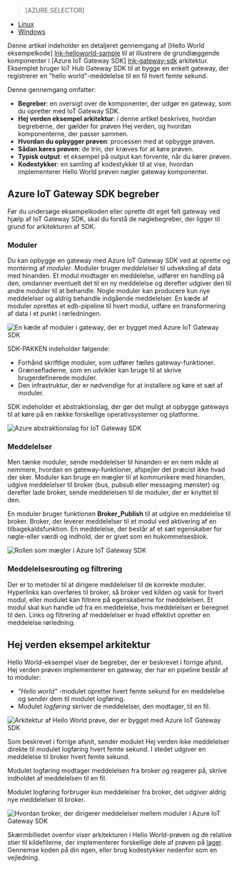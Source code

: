 > [AZURE.SELECTOR]
- [Linux](../articles/iot-hub/iot-hub-linux-gateway-sdk-get-started.md)
- [Windows](../articles/iot-hub/iot-hub-windows-gateway-sdk-get-started.md)

Denne artikel indeholder en detaljeret gennemgang af [Hello World eksempelkode] [ lnk-helloworld-sample] til at illustrere de grundlæggende komponenter i [Azure IoT Gateway SDK] [ lnk-gateway-sdk] arkitektur. Eksemplet bruger IoT Hub Gateway SDK til at bygge en enkelt gateway, der registrerer en "hello world"-meddelelse til en fil hvert femte sekund.

Denne gennemgang omfatter:

- **Begreber**: en oversigt over de komponenter, der udgør en gateway, som du opretter med IoT Gateway SDK.  
- **Hej verden eksempel arkitektur**: i denne artikel beskrives, hvordan begreberne, der gælder for prøven Hej verden, og hvordan komponenterne, der passer sammen.
- **Hvordan du opbygger prøven**: processen med at opbygge prøven.
- **Sådan køres prøven**: de trin, der kræves for at køre prøven. 
- **Typisk output**: et eksempel på output kan forvente, når du kører prøven.
- **Kodestykker**: en samling af kodestykker til at vise, hvordan implementerer Hello World prøven nøgler gateway komponenter.

## <a name="azure-iot-gateway-sdk-concepts"></a>Azure IoT Gateway SDK begreber

Før du undersøge eksempelkoden eller oprette dit eget felt gateway ved hjælp af IoT Gateway SDK, skal du forstå de nøglebegreber, der ligger til grund for arkitekturen af SDK.

### <a name="modules"></a>Moduler

Du kan opbygge en gateway med Azure IoT Gateway SDK ved at oprette og montering af *moduler*. Moduler bruger *meddelelser* til udveksling af data med hinanden. Et modul modtager en meddelelse, udfører en handling på den, omdanner eventuelt det til en ny meddelelse og derefter udgiver den til andre moduler til at behandle. Nogle moduler kan producere kun nye meddelelser og aldrig behandle indgående meddelelser. En kæde af moduler oprettes et edb-pipeline til hvert modul, udføre en transformering af data i et punkt i rørledningen.

![En kæde af moduler i gateway, der er bygget med Azure IoT Gateway SDK][1]
 
SDK-PAKKEN indeholder følgende:

- Forhånd skriftlige moduler, som udfører fælles gateway-funktioner.
- Grænsefladerne, som en udvikler kan bruge til at skrive brugerdefinerede moduler.
- Den infrastruktur, der er nødvendige for at installere og køre et sæt af moduler.

SDK indeholder et abstraktionslag, der gør det muligt at opbygge gateways til at køre på en række forskellige operativsystemer og platforme.

![Azure abstraktionslag for IoT Gateway SDK][2]

### <a name="messages"></a>Meddelelser

Men tænke moduler, sende meddelelser til hinanden er en nem måde at nemmere, hvordan en gateway-funktioner, afspejler det præcist ikke hvad der sker. Moduler kan bruge en mægler til at kommunikere med hinanden, udgive meddelelser til broker (bus, pubsub eller messaging mønster) og derefter lade broker, sende meddelelsen til de moduler, der er knyttet til den.

En moduler bruger funktionen **Broker_Publish** til at udgive en meddelelse til broker. Broker, der leverer meddelelser til et modul ved aktivering af en tilbagekaldsfunktion. En meddelelse, der består af et sæt egenskaber for nøgle-eller værdi og indhold, der er givet som en hukommelsesblok.

![Rollen som mægler i Azure IoT Gateway SDK][3]

### <a name="message-routing-and-filtering"></a>Meddelelsesrouting og filtrering

Der er to metoder til at dirigere meddelelser til de korrekte moduler. Hyperlinks kan overføres til broker, så broker ved kilden og vask for hvert modul, eller modulet kan filtrere på egenskaberne for meddelelsen. Et modul skal kun handle ud fra en meddelelse, hvis meddelelsen er beregnet til den. Links og filtrering af meddelelser er hvad effektivt opretter en meddelelse rørledning.

## <a name="hello-world-sample-architecture"></a>Hej verden eksempel arkitektur

Hello World-eksempel viser de begreber, der er beskrevet i forrige afsnit. Hej verden prøven implementerer en gateway, der har en pipeline består af to moduler:

-   *"Hello world"* -modulet opretter hvert femte sekund for en meddelelse og sender dem til modulet logføring.
-   Modulet *logføring* skriver de meddelelser, den modtager, til en fil.

![Arkitektur af Hello World prøve, der er bygget med Azure IoT Gateway SDK][4]

Som beskrevet i forrige afsnit, sender modulet Hej verden ikke meddelelser direkte til modulet logføring hvert femte sekund. I stedet udgiver en meddelelse til broker hvert femte sekund.

Modulet logføring modtager meddelelsen fra broker og reagerer på, skrive indholdet af meddelelsen til en fil.

Modulet logføring forbruger kun meddelelser fra broker, det udgiver aldrig nye meddelelser til broker.

![Hvordan broker, der dirigerer meddelelser mellem moduler i Azure IoT Gateway SDK][5]

Skærmbilledet ovenfor viser arkitekturen i Hello World-prøven og de relative stier til kildefilerne, der implementerer forskellige dele af prøven på [lager][lnk-gateway-sdk]. Gennemse koden på din egen, eller brug kodestykker nedenfor som en vejledning.

<!-- Images -->
[1]: media/iot-hub-gateway-sdk-getstarted-selector/modules.png
[2]: media/iot-hub-gateway-sdk-getstarted-selector/modules_2.png
[3]: media/iot-hub-gateway-sdk-getstarted-selector/messages_1.png
[4]: media/iot-hub-gateway-sdk-getstarted-selector/high_level_architecture.png
[5]: media/iot-hub-gateway-sdk-getstarted-selector/detailed_architecture.png

<!-- Links -->
[lnk-helloworld-sample]: https://github.com/Azure/azure-iot-gateway-sdk/tree/master/samples/hello_world
[lnk-gateway-sdk]: https://github.com/Azure/azure-iot-gateway-sdk